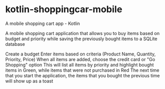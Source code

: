 # kotlin-shoppingcar-mobile
A mobile shopping cart app - Kotlin

A mobile shopping cart application that allows you to buy items based on budget and priority while saving the previously bought items to a SQLite database

Create a budget
Enter items based on criteria (Product Name, Quantity, Priority, Price)
When all items are added, choose the credit card or "Go Shopping" option
This will list all items by priority and highlight bought items in Green, while items that were not purchased in Red
The next time that you start the application, the items that you bought the previous time will show up as a toast
